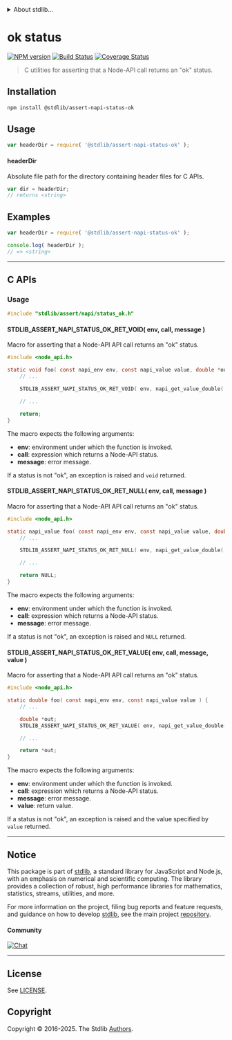 <!--

@license Apache-2.0

Copyright (c) 2022 The Stdlib Authors.

Licensed under the Apache License, Version 2.0 (the "License");
you may not use this file except in compliance with the License.
You may obtain a copy of the License at

   http://www.apache.org/licenses/LICENSE-2.0

Unless required by applicable law or agreed to in writing, software
distributed under the License is distributed on an "AS IS" BASIS,
WITHOUT WARRANTIES OR CONDITIONS OF ANY KIND, either express or implied.
See the License for the specific language governing permissions and
limitations under the License.

-->


<details>
  <summary>
    About stdlib...
  </summary>
  <p>We believe in a future in which the web is a preferred environment for numerical computation. To help realize this future, we've built stdlib. stdlib is a standard library, with an emphasis on numerical and scientific computation, written in JavaScript (and C) for execution in browsers and in Node.js.</p>
  <p>The library is fully decomposable, being architected in such a way that you can swap out and mix and match APIs and functionality to cater to your exact preferences and use cases.</p>
  <p>When you use stdlib, you can be absolutely certain that you are using the most thorough, rigorous, well-written, studied, documented, tested, measured, and high-quality code out there.</p>
  <p>To join us in bringing numerical computing to the web, get started by checking us out on <a href="https://github.com/stdlib-js/stdlib">GitHub</a>, and please consider <a href="https://opencollective.com/stdlib">financially supporting stdlib</a>. We greatly appreciate your continued support!</p>
</details>

# ok status

[![NPM version][npm-image]][npm-url] [![Build Status][test-image]][test-url] [![Coverage Status][coverage-image]][coverage-url] <!-- [![dependencies][dependencies-image]][dependencies-url] -->

> C utilities for asserting that a Node-API call returns an "ok" status.

<!-- Section to include introductory text. Make sure to keep an empty line after the intro `section` element and another before the `/section` close. -->

<section class="intro">

</section>

<!-- /.intro -->

<!-- Package usage documentation. -->

<section class="installation">

## Installation

```bash
npm install @stdlib/assert-napi-status-ok
```

</section>

<section class="usage">

## Usage

```javascript
var headerDir = require( '@stdlib/assert-napi-status-ok' );
```

#### headerDir

Absolute file path for the directory containing header files for C APIs.

```javascript
var dir = headerDir;
// returns <string>
```

</section>

<!-- /.usage -->

<!-- Package usage notes. Make sure to keep an empty line after the `section` element and another before the `/section` close. -->

<section class="notes">

</section>

<!-- /.notes -->

<!-- Package usage examples. -->

<section class="examples">

## Examples

```javascript
var headerDir = require( '@stdlib/assert-napi-status-ok' );

console.log( headerDir );
// => <string>
```

</section>

<!-- /.examples -->

<!-- C interface documentation. -->

* * *

<section class="c">

## C APIs

<!-- Section to include introductory text. Make sure to keep an empty line after the intro `section` element and another before the `/section` close. -->

<section class="intro">

</section>

<!-- /.intro -->

<!-- C usage documentation. -->

<section class="usage">

### Usage

```c
#include "stdlib/assert/napi/status_ok.h"
```

#### STDLIB_ASSERT_NAPI_STATUS_OK_RET_VOID( env, call, message )

Macro for asserting that a Node-API API call returns an "ok" status.

```c
#include <node_api.h>

static void foo( const napi_env env, const napi_value value, double *out ) {
    // ...

    STDLIB_ASSERT_NAPI_STATUS_OK_RET_VOID( env, napi_get_value_double( env, value, out ), "" )

    // ...

    return;
}
```

The macro expects the following arguments:

-   **env**: environment under which the function is invoked.
-   **call**: expression which returns a Node-API status.
-   **message**: error message.

If a status is not "ok", an exception is raised and `void` returned.

#### STDLIB_ASSERT_NAPI_STATUS_OK_RET_NULL( env, call, message )

Macro for asserting that a Node-API API call returns an "ok" status.

```c
#include <node_api.h>

static napi_value foo( const napi_env env, const napi_value value, double *out ) {
    // ...

    STDLIB_ASSERT_NAPI_STATUS_OK_RET_NULL( env, napi_get_value_double( env, value, out ), "" )

    // ...

    return NULL;
}
```

The macro expects the following arguments:

-   **env**: environment under which the function is invoked.
-   **call**: expression which returns a Node-API status.
-   **message**: error message.

If a status is not "ok", an exception is raised and `NULL` returned.

#### STDLIB_ASSERT_NAPI_STATUS_OK_RET_VALUE( env, call, message, value )

Macro for asserting that a Node-API API call returns an "ok" status.

```c
#include <node_api.h>

static double foo( const napi_env env, const napi_value value ) {
    // ...

    double *out;
    STDLIB_ASSERT_NAPI_STATUS_OK_RET_VALUE( env, napi_get_value_double( env, value, out ), "", 0.0/0.0 )

    // ...

    return *out;
}
```

The macro expects the following arguments:

-   **env**: environment under which the function is invoked.
-   **call**: expression which returns a Node-API status.
-   **message**: error message.
-   **value**: return value.

If a status is not "ok", an exception is raised and the value specified by `value` returned.

</section>

<!-- /.usage -->

<!-- C API usage notes. Make sure to keep an empty line after the `section` element and another before the `/section` close. -->

<section class="notes">

</section>

<!-- /.notes -->

<!-- C API usage examples. -->

<section class="examples">

</section>

<!-- /.examples -->

</section>

<!-- /.c -->

<!-- Section to include cited references. If references are included, add a horizontal rule *before* the section. Make sure to keep an empty line after the `section` element and another before the `/section` close. -->

<section class="references">

</section>

<!-- /.references -->

<!-- Section for related `stdlib` packages. Do not manually edit this section, as it is automatically populated. -->

<section class="related">

</section>

<!-- /.related -->

<!-- Section for all links. Make sure to keep an empty line after the `section` element and another before the `/section` close. -->


<section class="main-repo" >

* * *

## Notice

This package is part of [stdlib][stdlib], a standard library for JavaScript and Node.js, with an emphasis on numerical and scientific computing. The library provides a collection of robust, high performance libraries for mathematics, statistics, streams, utilities, and more.

For more information on the project, filing bug reports and feature requests, and guidance on how to develop [stdlib][stdlib], see the main project [repository][stdlib].

#### Community

[![Chat][chat-image]][chat-url]

---

## License

See [LICENSE][stdlib-license].


## Copyright

Copyright &copy; 2016-2025. The Stdlib [Authors][stdlib-authors].

</section>

<!-- /.stdlib -->

<!-- Section for all links. Make sure to keep an empty line after the `section` element and another before the `/section` close. -->

<section class="links">

[npm-image]: http://img.shields.io/npm/v/@stdlib/assert-napi-status-ok.svg
[npm-url]: https://npmjs.org/package/@stdlib/assert-napi-status-ok

[test-image]: https://github.com/stdlib-js/assert-napi-status-ok/actions/workflows/test.yml/badge.svg?branch=main
[test-url]: https://github.com/stdlib-js/assert-napi-status-ok/actions/workflows/test.yml?query=branch:main

[coverage-image]: https://img.shields.io/codecov/c/github/stdlib-js/assert-napi-status-ok/main.svg
[coverage-url]: https://codecov.io/github/stdlib-js/assert-napi-status-ok?branch=main

<!--

[dependencies-image]: https://img.shields.io/david/stdlib-js/assert-napi-status-ok.svg
[dependencies-url]: https://david-dm.org/stdlib-js/assert-napi-status-ok/main

-->

[chat-image]: https://img.shields.io/gitter/room/stdlib-js/stdlib.svg
[chat-url]: https://app.gitter.im/#/room/#stdlib-js_stdlib:gitter.im

[stdlib]: https://github.com/stdlib-js/stdlib

[stdlib-authors]: https://github.com/stdlib-js/stdlib/graphs/contributors

[stdlib-license]: https://raw.githubusercontent.com/stdlib-js/assert-napi-status-ok/main/LICENSE

</section>

<!-- /.links -->
